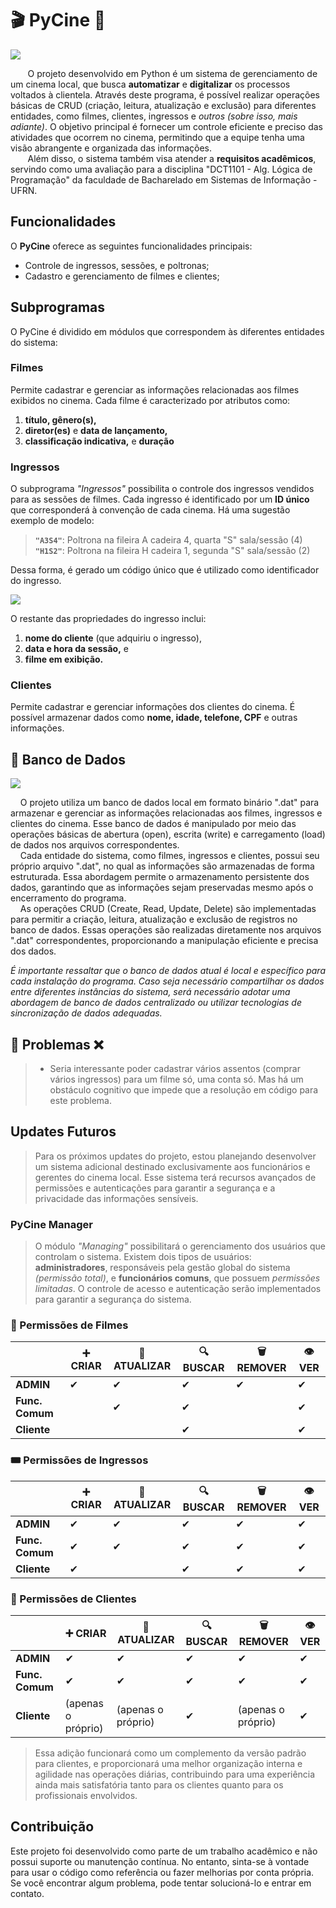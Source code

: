 # 🎬 PyCine 🍿
![](https://i.imgur.com/rZkNahQ.jpg)

&nbsp;&nbsp;&nbsp;&nbsp;&nbsp;&nbsp; O projeto desenvolvido em Python é um sistema de gerenciamento de um cinema local, que busca **automatizar** e **digitalizar** os processos voltados à clientela. Através deste programa, é possível realizar operações básicas de CRUD (criação, leitura, atualização e exclusão) para diferentes entidades, como filmes, clientes, ingressos e *outros (sobre isso, mais adiante)*. O objetivo principal é fornecer um controle eficiente e preciso das atividades que ocorrem no cinema, permitindo que a equipe tenha uma visão abrangente e organizada das informações.
<br>&nbsp;&nbsp;&nbsp;&nbsp;&nbsp;&nbsp; Além disso, o sistema também visa atender a **requisitos acadêmicos**, servindo como uma avaliação para a disciplina "DCT1101 - Alg. Lógica de Programação" da faculdade de Bacharelado em Sistemas de Informação - UFRN.

## Funcionalidades

O **PyCine** oferece as seguintes funcionalidades principais:

- Controle de ingressos, sessões, e poltronas;
- Cadastro e gerenciamento de filmes e clientes;

## Subprogramas

O PyCine é dividido em módulos que correspondem às diferentes entidades do sistema:

### Filmes

Permite cadastrar e gerenciar as informações relacionadas aos filmes exibidos no cinema. Cada filme é caracterizado por atributos como:
1. **título, gênero(s),**
2. **diretor(es)** e **data de lançamento,**
3. **classificação indicativa,** e **duração**

### Ingressos

O subprograma *"Ingressos"* possibilita o controle dos ingressos vendidos para as sessões de filmes. Cada ingresso é identificado por um **ID único** que corresponderá à convenção de cada cinema. Há uma sugestão exemplo de modelo:
> **`"A3S4"`**: Poltrona na fileira A cadeira 4, quarta "S" sala/sessão (4)<br>
> **`"H1S2"`**: Poltrona na fileira H cadeira 1, segunda "S" sala/sessão (2)

Dessa forma, é gerado um código único que é utilizado como identificador do ingresso.

![](https://i.imgur.com/7capjUH.jpg)

O restante das propriedades do ingresso inclui: 
1. **nome do cliente** (que adquiriu o ingresso),
2. **data e hora da sessão,** e
3. **filme em exibição.**

### Clientes

Permite cadastrar e gerenciar informações dos clientes do cinema. É possível armazenar dados como **nome, idade, telefone, CPF** e outras informações.

## 🎲 Banco de Dados
![](https://i.imgur.com/UzaVnkT.png)

&nbsp;&nbsp;&nbsp; O projeto utiliza um banco de dados local em formato binário ".dat" para armazenar e gerenciar as informações relacionadas aos filmes, ingressos e clientes do cinema. Esse banco de dados é manipulado por meio das operações básicas de abertura (open), escrita (write) e carregamento (load) de dados nos arquivos correspondentes.<br>
&nbsp;&nbsp;&nbsp; Cada entidade do sistema, como filmes, ingressos e clientes, possui seu próprio arquivo ".dat", no qual as informações são armazenadas de forma estruturada. Essa abordagem permite o armazenamento persistente dos dados, garantindo que as informações sejam preservadas mesmo após o encerramento do programa.<br>
&nbsp;&nbsp;&nbsp; As operações CRUD (Create, Read, Update, Delete) são implementadas para permitir a criação, leitura, atualização e exclusão de registros no banco de dados. Essas operações são realizadas diretamente nos arquivos ".dat" correspondentes, proporcionando a manipulação eficiente e precisa dos dados.

*É importante ressaltar que o banco de dados atual é local e específico para cada instalação do programa. Caso seja necessário compartilhar os dados entre diferentes instâncias do sistema, será necessário adotar uma abordagem de banco de dados centralizado ou utilizar tecnologias de sincronização de dados adequadas.*

## 🤕 **Problemas** ❌
> - Seria interessante poder cadastrar vários assentos (comprar vários ingressos) para um filme só, uma conta só. Mas há um obstáculo cognitivo que impede que a resolução em código para este problema.

## Updates Futuros
> Para os próximos updates do projeto, estou planejando desenvolver um sistema adicional destinado exclusivamente aos funcionários e gerentes do cinema local. Esse sistema terá recursos avançados de permissões e autenticações para garantir a segurança e a privacidade das informações sensíveis.

### PyCine Manager

> O módulo *"Managing"* possibilitará o gerenciamento dos usuários que controlam o sistema. Existem dois tipos de usuários: **administradores**, responsáveis pela gestão global do sistema *(permissão total)*, e **funcionários comuns**, que possuem *permissões limitadas*. O controle de acesso e autenticação serão implementados para garantir a segurança do sistema.

### 🎥 Permissões de Filmes
|              | ➕ CRIAR | 🔁 ATUALIZAR | 🔍 BUSCAR | 🗑️ REMOVER | 👁️ VER |
| ------------ | --------- | ------------ | ---------- | ---------- | ------- |
| **ADMIN**     |   ✔     |     ✔        |     ✔      |     ✔      |    ✔   |
| **Func. Comum** |        |      ✔      |       ✔     |            |    ✔   |
| **Cliente**   |          |              |      ✔     |            |    ✔   |


### 🎟️ Permissões de Ingressos
|              | ➕ CRIAR | 🔁 ATUALIZAR | 🔍 BUSCAR | 🗑️ REMOVER | 👁️ VER |
| ------------ | --------- | ------------ | ---------- | ---------- | ------- |
| **ADMIN**     |   ✔     |     ✔        |     ✔      |     ✔     |    ✔   |
| **Func. Comum** |   ✔   |      ✔      |       ✔     |     ✔     |    ✔   |
| **Cliente**   |    ✔    |              |      ✔     |     ✔      |    ✔   |

### 👤 Permissões de Clientes
|               |    ➕ CRIAR      |     🔁 ATUALIZAR    | 🔍 BUSCAR |     🗑️ REMOVER      | 👁️ VER |
| ------------- | ---------------- | -------------------- | ---------- | ------------------- | ------- |
| **ADMIN**     |         ✔        |          ✔          |     ✔      |          ✔         |    ✔   |
| **Func. Comum** |        ✔        |          ✔         |      ✔     |          ✔         |    ✔   |
| **Cliente**   | (apenas o próprio) | (apenas o próprio) |      ✔     | (apenas o próprio) |    ✔   |

> Essa adição funcionará como um complemento da versão padrão para clientes, e proporcionará uma melhor organização interna e agilidade nas operações diárias, contribuindo para uma experiência ainda mais satisfatória tanto para os clientes quanto para os profissionais envolvidos.

## Contribuição

Este projeto foi desenvolvido como parte de um trabalho acadêmico e não possui suporte ou manutenção contínua. No entanto, sinta-se à vontade para usar o código como referência ou fazer melhorias por conta própria. Se você encontrar algum problema, pode tentar solucioná-lo e entrar em contato.

